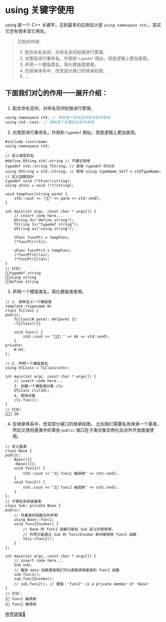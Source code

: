 # using 关键字使用

using 是一个 C++ 关键字，见到最多的应用估计是 `using namespace std;`，其实它还有很多其它用处。

> 已知的作用:
> 1. 配合命名空间，对命名空间权限进行管理。
> 2. 对类型进行重命名，作用和 `typedef` 相似，但是逻辑上更加直观。
> 3. 声明一个模版类名，简化模版类使用。
> 4. 在继承体系中，改变部分接口的继承权限。
> 5. ...

## 下面我们对👆的作用一一展开介绍：

1. 配合命名空间，对命名空间权限进行管理。
```objective-c
using namespace std; // 释放整个命名空间到当前作用域
using std::cout; // 释放某个变量到当前作用域
```
2. 对类型进行重命名，作用和 `typedef` 相似，但是逻辑上更加直观。
```
#include <iostream>
using namespace std;

// 定义类型别名
#define DSting std::string // 不建议使用
typedef std::string TString; // 使用 typedef 的方式
using UString = std::string; // 使用 using typeName_Self = stdTypeName;
// 定义函数指针
typedef void (*tFunc)(string);
using uFunc = void (*)(string);

void tempFunc(string parm) {
    std::cout << "🎉🎉" << parm << std::endl;
}

int main(int argc, const char * argv[]) {
    // insert code here...
    DSting ds("define string");
    TString ts("typedef string");
    UString us("using string");
    
    tFunc funcPtr = tempFunc;
    (*funcPtr)(ts);
    
    uFunc funcPtr2 = tempFunc;
    (*funcPtr2)(us);
    (*funcPtr2)(ds);
}
// 打印:
🎉🎉typedef string
🎉🎉using string
🎉🎉define string
```
3. 声明一个模版类名，简化模版类使用。
```
// 1. 简单定义一个模版类
template <typename N>
class TLClass {
public:
    TLClass(N parm): mV(parm) {}
    ~TLClass(){}
    
    void func() {
        std::cout << "🎉🎉🎉 " << mV << std::endl;
    }
private:
    N mV;
};

// 2. 声明一个模版类名
using UTLCass = TLClass<int>;

int main(int argc, const char * argv[]) {
    // insert code here...
    3. 创建一个模版类对象 cls
    UTLCass cls(20);
    4. 使用对象
    cls.func();
}
// 打印:
🎉🎉🎉 20
```
4. 在继承体系中，改变部分接口的继承权限。
  比如我们需要私有继承一个基类，
  然后又想将基类中的某些 `public` 接口在子类对象实例化后对外开放直接使用。
```
// 定义基类
class Base {
public:
    Base(){}
    ~Base(){};
    void func1() {
        std::cout << "1⃣️ func1 被调用" << std::endl;
    }
    void func2() {
        std::cout << "2⃣️ func2 被调用" << std::endl;
    }
};
// 子类私有继承基类
class Sub: private Base {
public:
    // 将基类的函数对外声明
    using Base::func1;
    void func2Invoke() {
        // Base 的 func2 函数只能在 Sub 定义内部使用，
        // 外界只能通过 Sub 的 func2Invoke 来间接调用 func2 函数
        this->func2();
    }
};

int main(int argc, const char * argv[]) {
    // insert code here...
    Sub sub;
    // 看到 main 函数里面我们可以直接调用基类的 func1 函数
    sub.func1();
    sub.func2Invoke();
    // sub.func2(); // 报错：'func2' is a private member of 'Base'
}
// 打印：
1⃣️ func1 被调用
2⃣️ func2 被调用
```
[参考链接🔗](https://www.cnblogs.com/wangkeqin/p/9339862.html)

